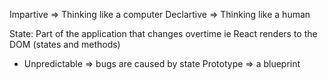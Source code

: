 
Impartive => Thinking like a computer
Declartive => Thinking like a human

State: Part of the application that changes overtime
ie React renders to the DOM (states and methods)
* Unpredictable => bugs are caused by state
Prototype => a blueprint